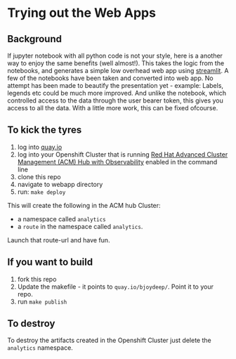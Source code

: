 

# Trying out the Web Apps

## Background
If jupyter notebook with all python code is not your style, here is a another way to enjoy the same benefits (well almost!). This takes the logic from the notebooks, and generates a simple low overhead web app using [streamlit](https://streamlit.io/).  A few of the notebooks have been taken and converted into web app. No attempt has been made to beautify the presentation yet - example: Labels, legends etc could be much more improved. And unlike the notebook, which controlled access to the data through the user bearer token, this gives you access to all the data. With a little more work, this can be fixed ofcourse.

## To kick the tyres
1. log into [quay.io](https://quay.io/repository/)
1. log into your Openshift Cluster that is running [Red Hat Advanced Cluster Management (ACM) Hub with Observability](https://access.redhat.com/documentation/en-us/red_hat_advanced_cluster_management_for_kubernetes/2.3/html/observability/observing-environments-intro#enable-observability) enabled in the command line
1. clone this repo
1. navigate to webapp directory
1. run: `make deploy` 

This will create the following in the ACM hub Cluster:
- a namespace called `analytics` 
- a `route` in the namespace called `analytics`. 

Launch that route-url and have fun.

## If you want to build
1. fork this repo
1. Update the makefile - it points to `quay.io/bjoydeep/`. Point it to your repo.
1. run `make publish`

## To destroy 
To destroy the artifacts created in the Openshift Cluster just delete the `analytics` namespace.






